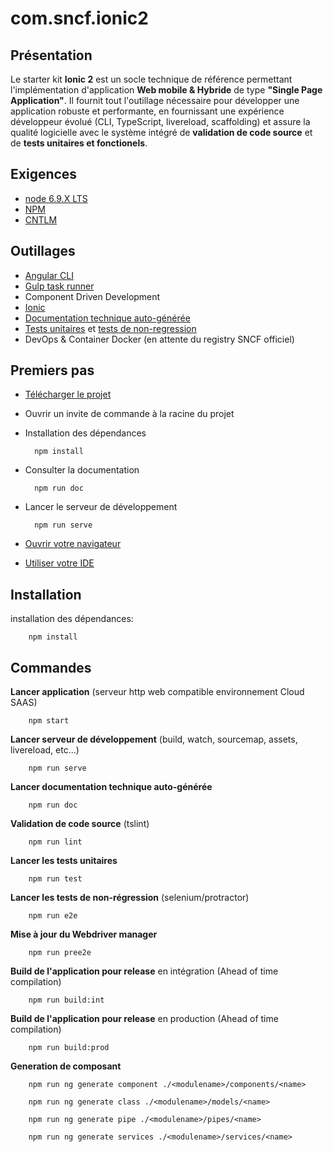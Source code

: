 com.sncf.ionic2
===============

Présentation
------------

Le starter kit **Ionic 2** est un socle technique de référence permettant l'implémentation d'application **Web mobile & Hybride** de type **"Single Page Application"**.
Il fournit tout l'outillage nécessaire pour développer une application robuste et performante, en fournissant une expérience développeur évolué (CLI, TypeScript, livereload, scaffolding) et assure la qualité logicielle avec le système intégré de **validation de code source** et de **tests unitaires et fonctionels**.

Exigences
---------

* [node 6.9.X LTS](https://nodejs.org/en/)
* [NPM](https://www.npmjs.com/)
* [CNTLM](http://cntlm.sourceforge.net/)

Outillages
----------

* [Angular CLI ](https://cli.angular.io/)
* [Gulp task runner](http://gulpjs.com/)
* Component Driven Development
* [Ionic](http://ionicframework.com/)
* [Documentation technique auto-générée](https://compodoc.github.io/compodoc/)
* [Tests unitaires](https://jasmine.github.io/) et [tests de non-regression](http://www.protractortest.org/#/)
* DevOps & Container Docker (en attente du registry SNCF officiel)

Premiers pas
------------

* [Télécharger le projet](http://alm.sncf.fr/sources/benjamin.heintz/com.sncf.ionic2-sidemenu/repository/archive.zip?ref=master)
* Ouvrir un invite de commande à la racine du projet
* Installation des dépendances


		npm install

* Consulter la documentation


		npm run doc

* Lancer le serveur de développement


		npm run serve

* [Ouvrir votre navigateur](http://localhost:3000)
* [Utiliser votre IDE](https://code.visualstudio.com/)

Installation
------------

installation des dépendances:

        npm install

Commandes
---------

**Lancer application** (serveur http web compatible environnement Cloud SAAS)

        npm start

**Lancer serveur de développement** (build, watch, sourcemap, assets, livereload, etc...)

        npm run serve

**Lancer documentation technique auto-générée**

        npm run doc

**Validation de code source** (tslint)

        npm run lint

**Lancer les tests unitaires**

        npm run test

**Lancer les tests de non-régression** (selenium/protractor)

        npm run e2e

**Mise à jour du Webdriver manager**

        npm run pree2e

**Build de l'application pour release** en intégration (Ahead of time compilation)

        npm run build:int

**Build de l'application pour release** en production (Ahead of time compilation)

        npm run build:prod

**Generation de composant**

        npm run ng generate component ./<modulename>/components/<name>

        npm run ng generate class ./<modulename>/models/<name>

        npm run ng generate pipe ./<modulename>/pipes/<name>

        npm run ng generate services ./<modulename>/services/<name>
